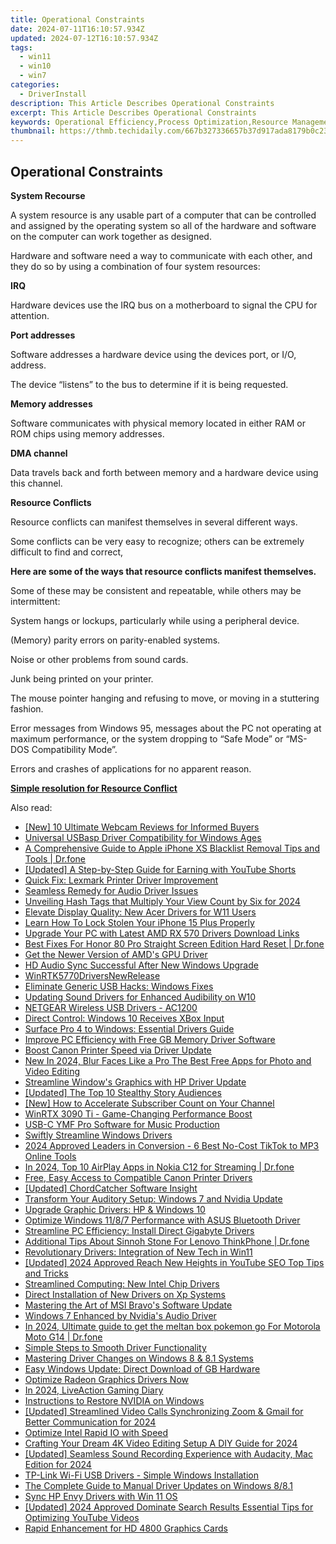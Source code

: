 ```yaml
---
title: Operational Constraints
date: 2024-07-11T16:10:57.934Z
updated: 2024-07-12T16:10:57.934Z
tags:
  - win11
  - win10
  - win7
categories:
  - DriverInstall
description: This Article Describes Operational Constraints
excerpt: This Article Describes Operational Constraints
keywords: Operational Efficiency,Process Optimization,Resource Management,Capacity Planning,KPI Tracking,Process Bottlenecks,Inventory Control
thumbnail: https://thmb.techidaily.com/667b327336657b37d917ada8179b0c23c67339c9f07504ad9ddbf600b0c76aae.jpg
---
```


## Operational Constraints

**System Recourse**

 A system resource is any usable part of a computer that can be controlled and assigned by the operating system so all of the hardware and software on the computer can work together as designed.

 Hardware and software need a way to communicate with each other, and they do so by using a combination of four system resources:

**IRQ**

 Hardware devices use the IRQ bus on a motherboard to signal the CPU for attention.

**Port addresses**

 Software addresses a hardware device using the devices port, or I/O, address.

 The device “listens” to the bus to determine if it is being requested.

**Memory addresses**

 Software communicates with physical memory located in either RAM or ROM chips using memory addresses.

**DMA channel**

 Data travels back and forth between memory and a hardware device using this channel.

**Resource Conflicts**

Resource conflicts can manifest themselves in several different ways.

 Some conflicts can be very easy to recognize; others can be extremely difficult to find and correct,

 **Here are some of the ways that resource conflicts manifest themselves.**

 Some of these may be consistent and repeatable, while others may be intermittent:

System hangs or lockups, particularly while using a peripheral device.

(Memory) parity errors on parity-enabled systems.

Noise or other problems from sound cards.

Junk being printed on your printer.

 The mouse pointer hanging and refusing to move, or moving in a stuttering fashion.

 Error messages from Windows 95, messages about the PC not operating at maximum performance, or the system dropping to “Safe Mode” or “MS-DOS Compatibility Mode”.

Errors and crashes of applications for no apparent reason.

[**Simple resolution for Resource Conflict**](https://tools.techidaily.com/drivereasy/download/)

<ins class="adsbygoogle"
     style="display:block"
     data-ad-format="autorelaxed"
     data-ad-client="ca-pub-7571918770474297"
     data-ad-slot="1223367746"></ins>



<ins class="adsbygoogle"
     style="display:block"
     data-ad-client="ca-pub-7571918770474297"
     data-ad-slot="8358498916"
     data-ad-format="auto"
     data-full-width-responsive="true"></ins>



<span class="atpl-alsoreadstyle">Also read:</span>
<div><ul>
<li><a href="https://on-screen-recording.techidaily.com/new-10-ultimate-webcam-reviews-for-informed-buyers/"><u>[New] 10 Ultimate Webcam Reviews for Informed Buyers</u></a></li>
<li><a href="https://driver-install.techidaily.com/universal-usbasp-driver-compatibility-for-windows-ages/"><u>Universal USBasp Driver Compatibility for Windows Ages</u></a></li>
<li><a href="https://iphone-unlock.techidaily.com/a-comprehensive-guide-to-apple-iphone-xs-blacklist-removal-tips-and-tools-drfone-by-drfone-ios/"><u>A Comprehensive Guide to Apple iPhone XS Blacklist Removal Tips and Tools | Dr.fone</u></a></li>
<li><a href="https://youtube-video-recordings.techidaily.com/updated-a-step-by-step-guide-for-earning-with-youtube-shorts/"><u>[Updated] A Step-by-Step Guide for Earning with YouTube Shorts</u></a></li>
<li><a href="https://driver-install.techidaily.com/quick-fix-lexmark-printer-driver-improvement/"><u>Quick Fix: Lexmark Printer Driver Improvement</u></a></li>
<li><a href="https://driver-install.techidaily.com/seamless-remedy-for-audio-driver-issues/"><u>Seamless Remedy for Audio Driver Issues</u></a></li>
<li><a href="https://facebook-video-footage.techidaily.com/unveiling-hash-tags-that-multiply-your-view-count-by-six-for-2024/"><u>Unveiling Hash Tags that Multiply Your View Count by Six for 2024</u></a></li>
<li><a href="https://driver-install.techidaily.com/elevate-display-quality-new-acer-drivers-for-w11-users/"><u>Elevate Display Quality: New Acer Drivers for W11 Users</u></a></li>
<li><a href="https://ios-unlock.techidaily.com/learn-how-to-lock-stolen-your-iphone-15-plus-properly-by-drfone-ios/"><u>Learn How To Lock Stolen Your iPhone 15 Plus Properly</u></a></li>
<li><a href="https://driver-install.techidaily.com/upgrade-your-pc-with-latest-amd-rx-570-drivers-download-links/"><u>Upgrade Your PC with Latest AMD RX 570 Drivers Download Links</u></a></li>
<li><a href="https://techidaily.com/best-fixes-for-honor-80-pro-straight-screen-edition-hard-reset-drfone-by-drfone-reset-android-reset-android/"><u>Best Fixes For Honor 80 Pro Straight Screen Edition Hard Reset | Dr.fone</u></a></li>
<li><a href="https://driver-install.techidaily.com/get-the-newer-version-of-amds-gpu-driver/"><u>Get the Newer Version of AMD's GPU Driver</u></a></li>
<li><a href="https://driver-install.techidaily.com/hd-audio-sync-successful-after-new-windows-upgrade/"><u>HD Audio Sync Successful After New Windows Upgrade</u></a></li>
<li><a href="https://driver-install.techidaily.com/winrtk5770driversnewrelease/"><u>WinRTK5770DriversNewRelease</u></a></li>
<li><a href="https://driver-install.techidaily.com/eliminate-generic-usb-hacks-windows-fixes/"><u>Eliminate Generic USB Hacks: Windows Fixes</u></a></li>
<li><a href="https://driver-install.techidaily.com/updating-sound-drivers-for-enhanced-audibility-on-w10/"><u>Updating Sound Drivers for Enhanced Audibility on W10</u></a></li>
<li><a href="https://driver-install.techidaily.com/netgear-wireless-usb-drivers-ac1200/"><u>NETGEAR Wireless USB Drivers - AC1200</u></a></li>
<li><a href="https://driver-install.techidaily.com/direct-control-windows-10-receives-xbox-input/"><u>Direct Control: Windows 10 Receives XBox Input</u></a></li>
<li><a href="https://driver-install.techidaily.com/surface-pro-4-to-windows-essential-drivers-guide/"><u>Surface Pro 4 to Windows: Essential Drivers Guide</u></a></li>
<li><a href="https://driver-install.techidaily.com/improve-pc-efficiency-with-free-gb-memory-driver-software/"><u>Improve PC Efficiency with Free GB Memory Driver Software</u></a></li>
<li><a href="https://driver-install.techidaily.com/boost-canon-printer-speed-via-driver-update/"><u>Boost Canon Printer Speed via Driver Update</u></a></li>
<li><a href="https://ai-driven-video-production.techidaily.com/new-in-2024-blur-faces-like-a-pro-the-best-free-apps-for-photo-and-video-editing/"><u>New In 2024, Blur Faces Like a Pro The Best Free Apps for Photo and Video Editing</u></a></li>
<li><a href="https://driver-install.techidaily.com/streamline-windows-graphics-with-hp-driver-update/"><u>Streamline Window's Graphics with HP Driver Update</u></a></li>
<li><a href="https://instagram-video-recordings.techidaily.com/updated-the-top-10-stealthy-story-audiences/"><u>[Updated] The Top 10 Stealthy Story Audiences</u></a></li>
<li><a href="https://youtube-help.techidaily.com/new-how-to-accelerate-subscriber-count-on-your-channel/"><u>[New] How to Accelerate Subscriber Count on Your Channel</u></a></li>
<li><a href="https://driver-install.techidaily.com/winrtx-3090-ti-game-changing-performance-boost/"><u>WinRTX 3090 Ti - Game-Changing Performance Boost</u></a></li>
<li><a href="https://driver-install.techidaily.com/usb-c-ymf-pro-software-for-music-production/"><u>USB-C YMF Pro Software for Music Production</u></a></li>
<li><a href="https://driver-install.techidaily.com/swiftly-streamline-windows-drivers/"><u>Swiftly Streamline Windows Drivers</u></a></li>
<li><a href="https://tiktok-clips.techidaily.com/2024-approved-leaders-in-conversion-6-best-no-cost-tiktok-to-mp3-online-tools/"><u>2024 Approved  Leaders in Conversion - 6 Best No-Cost TikTok to MP3 Online Tools</u></a></li>
<li><a href="https://screen-mirror.techidaily.com/in-2024-top-10-airplay-apps-in-nokia-c12-for-streaming-drfone-by-drfone-android/"><u>In 2024, Top 10 AirPlay Apps in Nokia C12 for Streaming | Dr.fone</u></a></li>
<li><a href="https://driver-install.techidaily.com/free-easy-access-to-compatible-canon-printer-drivers/"><u>Free, Easy Access to Compatible Canon Printer Drivers</u></a></li>
<li><a href="https://digital-screen-recording.techidaily.com/updated-chordcatcher-software-insight/"><u>[Updated] ChordCatcher Software Insight</u></a></li>
<li><a href="https://driver-install.techidaily.com/transform-your-auditory-setup-windows-7-and-nvidia-update/"><u>Transform Your Auditory Setup: Windows 7 and Nvidia Update</u></a></li>
<li><a href="https://driver-install.techidaily.com/upgrade-graphic-drivers-hp-and-windows-10/"><u>Upgrade Graphic Drivers: HP & Windows 10</u></a></li>
<li><a href="https://driver-install.techidaily.com/optimize-windows-1187-performance-with-asus-bluetooth-driver/"><u>Optimize Windows 11/8/7 Performance with ASUS Bluetooth Driver</u></a></li>
<li><a href="https://driver-install.techidaily.com/streamline-pc-efficiency-install-direct-gigabyte-drivers/"><u>Streamline PC Efficiency: Install Direct Gigabyte Drivers</u></a></li>
<li><a href="https://android-pokemon-go.techidaily.com/additional-tips-about-sinnoh-stone-for-lenovo-thinkphone-drfone-by-drfone-virtual-android/"><u>Additional Tips About Sinnoh Stone For Lenovo ThinkPhone | Dr.fone</u></a></li>
<li><a href="https://driver-install.techidaily.com/revolutionary-drivers-integration-of-new-tech-in-win11/"><u>Revolutionary Drivers: Integration of New Tech in Win11</u></a></li>
<li><a href="https://youtube-tips.techidaily.com/ed-2024-approved-reach-new-heights-in-youtube-seo-top-tips-and-tricks/"><u>[Updated] 2024 Approved  Reach New Heights in YouTube SEO  Top Tips and Tricks</u></a></li>
<li><a href="https://driver-install.techidaily.com/streamlined-computing-new-intel-chip-drivers/"><u>Streamlined Computing: New Intel Chip Drivers</u></a></li>
<li><a href="https://driver-install.techidaily.com/direct-installation-of-new-drivers-on-xp-systems/"><u>Direct Installation of New Drivers on Xp Systems</u></a></li>
<li><a href="https://driver-install.techidaily.com/mastering-the-art-of-msi-bravos-software-update/"><u>Mastering the Art of MSI Bravo's Software Update</u></a></li>
<li><a href="https://driver-install.techidaily.com/windows-7-enhanced-by-nvidias-audio-driver/"><u>Windows 7 Enhanced by Nvidia's Audio Driver</u></a></li>
<li><a href="https://android-pokemon-go.techidaily.com/in-2024-ultimate-guide-to-get-the-meltan-box-pokemon-go-for-motorola-moto-g14-drfone-by-drfone-virtual-android/"><u>In 2024, Ultimate guide to get the meltan box pokemon go For Motorola Moto G14 | Dr.fone</u></a></li>
<li><a href="https://driver-install.techidaily.com/simple-steps-to-smooth-driver-functionality/"><u>Simple Steps to Smooth Driver Functionality</u></a></li>
<li><a href="https://driver-install.techidaily.com/mastering-driver-changes-on-windows-8-and-81-systems/"><u>Mastering Driver Changes on Windows 8 & 8.1 Systems</u></a></li>
<li><a href="https://driver-install.techidaily.com/easy-windows-update-direct-download-of-gb-hardware/"><u>Easy Windows Update: Direct Download of GB Hardware</u></a></li>
<li><a href="https://driver-install.techidaily.com/optimize-radeon-graphics-drivers-now/"><u>Optimize Radeon Graphics Drivers Now</u></a></li>
<li><a href="https://visual-screen-recording.techidaily.com/in-2024-liveaction-gaming-diary/"><u>In 2024, LiveAction Gaming Diary</u></a></li>
<li><a href="https://driver-install.techidaily.com/instructions-to-restore-nvidia-on-windows/"><u>Instructions to Restore NVIDIA on Windows</u></a></li>
<li><a href="https://fox-hovers.techidaily.com/updated-streamlined-video-calls-synchronizing-zoom-and-gmail-for-better-communication-for-2024/"><u>[Updated] Streamlined Video Calls  Synchronizing Zoom & Gmail for Better Communication for 2024</u></a></li>
<li><a href="https://driver-install.techidaily.com/optimize-intel-rapid-io-with-speed/"><u>Optimize Intel Rapid IO with Speed</u></a></li>
<li><a href="https://extra-hints.techidaily.com/crafting-your-dream-4k-video-editing-setup-a-diy-guide-for-2024/"><u>Crafting Your Dream 4K Video Editing Setup  A DIY Guide for 2024</u></a></li>
<li><a href="https://on-screen-recording.techidaily.com/updated-seamless-sound-recording-experience-with-audacity-mac-edition-for-2024/"><u>[Updated] Seamless Sound Recording Experience with Audacity, Mac Edition for 2024</u></a></li>
<li><a href="https://driver-install.techidaily.com/tp-link-wi-fi-usb-drivers-simple-windows-installation/"><u>TP-Link Wi-Fi USB Drivers - Simple Windows Installation</u></a></li>
<li><a href="https://driver-install.techidaily.com/the-complete-guide-to-manual-driver-updates-on-windows-881/"><u>The Complete Guide to Manual Driver Updates on Windows 8/8.1</u></a></li>
<li><a href="https://driver-install.techidaily.com/sync-hp-envy-drivers-with-win-11-os/"><u>Sync HP Envy Drivers with Win 11 OS</u></a></li>
<li><a href="https://facebook-record-videos.techidaily.com/updated-2024-approved-dominate-search-results-essential-tips-for-optimizing-youtube-videos/"><u>[Updated] 2024 Approved  Dominate Search Results  Essential Tips for Optimizing YouTube Videos</u></a></li>
<li><a href="https://driver-install.techidaily.com/rapid-enhancement-for-hd-4800-graphics-cards/"><u>Rapid Enhancement for HD 4800 Graphics Cards</u></a></li>
</ul></div>
